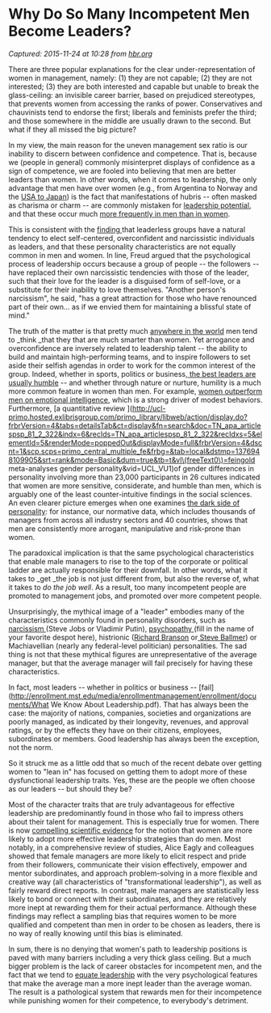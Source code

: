# Why Do So Many Incompetent Men Become Leaders?

_Captured: 2015-11-24 at 10:28 from [hbr.org](https://hbr.org/2013/08/why-do-so-many-incompetent-men)_

There are three popular explanations for the clear under-representation of women in management, namely: (1) they are not capable; (2) they are not interested; (3) they are both interested and capable but unable to break the glass-ceiling: an invisible career barrier, based on prejudiced stereotypes, that prevents women from accessing the ranks of power. Conservatives and chauvinists tend to endorse the first; liberals and feminists prefer the third; and those somewhere in the middle are usually drawn to the second. But what if they all missed the big picture?

In my view, the main reason for the uneven management sex ratio is our inability to discern between confidence and competence. That is, because we (people in general) commonly misinterpret displays of confidence as a sign of competence, we are fooled into believing that men are better leaders than women. In other words, when it comes to leadership, the only advantage that men have over women (e.g., from Argentina to Norway and the [USA to Japan](http://www.sciencedirect.com/science/article/pii/S0160289601000800)) is the fact that manifestations of hubris -- often masked as charisma or charm -- are commonly mistaken for [leadership potential](http://www.deepdyve.com/lp/elsevier/when-confidence-is-detrimental-influence-of-overconfidence-on-3D00y8IAtQ), and that these occur much [more frequently in men than in women](http://www.sciencedirect.com/science/article/pii/S0167268111001612).

This is consistent with the [finding ](http://newswise.com/articles/view/545089/)that leaderless groups have a natural tendency to elect self-centered, overconfident and narcissistic individuals as leaders, and that these personality characteristics are not equally common in men and women. In line, Freud argued that the psychological process of leadership occurs because a group of people -- the followers -- have replaced their own narcissistic tendencies with those of the leader, such that their love for the leader is a disguised form of self-love, or a substitute for their inability to love themselves. "Another person's narcissism", he said, "has a great attraction for those who have renounced part of their own… as if we envied them for maintaining a blissful state of mind."

The truth of the matter is that pretty much [anywhere in the world](http://www.drtomascp.com/uploads/DecomposingSEI12Countries_BJP_2009.pdf) men tend to _think _that they that are much smarter than women. Yet arrogance and overconfidence are inversely related to leadership talent -- the ability to build and maintain high-performing teams, and to inspire followers to set aside their selfish agendas in order to work for the common interest of the group. Indeed, whether in sports, politics or business,[ the best leaders are usually humble](https://hbr.org/2005/07/level-5-leadership-the-triumph-of-humility-and-fierce-resolve/ar/1) -- and whether through nature or nurture, humility is a much more common feature in women than men. For example, [women outperform men on emotional intelligence](http://psycnet.apa.org/index.cfm?fa=buy.optionToBuy&id=2010-00343-013), which is a strong driver of modest behaviors. Furthermore, [a quantitative review ](http://ucl-primo.hosted.exlibrisgroup.com/primo_library/libweb/action/display.do?frbrVersion=4&tabs=detailsTab&ct=display&fn=search&doc=TN_apa_articlespsp_81_2_322&indx=6&recIds=TN_apa_articlespsp_81_2_322&recIdxs=5&elementId=5&renderMode=poppedOut&displayMode=full&frbrVersion=4&dscnt=1&scp.scps=primo_central_multiple_fe&frbg=&tab=local&dstmp=1376948109905&srt=rank&mode=Basic&dum=true&tb=t&vl\(freeText0\)=feingold meta-analyses gender personality&vid=UCL_VU1)of gender differences in personality involving more than 23,000 participants in 26 cultures indicated that women are more sensitive, considerate, and humble than men, which is arguably one of the least counter-intuitive findings in the social sciences. An even clearer picture emerges when one examines [the dark side of personality](http://www.hoganassessments.com/content/hogan-development-survey-hds): for instance, our normative data, which includes thousands of managers from across all industry sectors and 40 countries, shows that men are consistently more arrogant, manipulative and risk-prone than women.

The paradoxical implication is that the same psychological characteristics that enable male managers to rise to the top of the corporate or political ladder are actually responsible for their downfall. In other words, what it takes to _get _the job is not just different from, but also the reverse of, what it takes to _do the job well_. As a result, too many incompetent people are promoted to management jobs, and promoted over more competent people.

Unsurprisingly, the mythical image of a "leader" embodies many of the characteristics commonly found in personality disorders, such as [narcissism ](http://www.psychologytoday.com/blog/theory-knowledge/201201/was-steve-jobs-narcissism-justified)(Steve Jobs or Vladimir Putin), [psychopathy ](http://www.ncbi.nlm.nih.gov/pubmed/20422644)(fill in the name of your favorite despot here), histrionic ([Richard Branson](http://www.youtube.com/watch?v=hH2uDQWzPCg) or[ Steve Ballmer](http://www.youtube.com/watch?v=wvsboPUjrGc)) or Machiavellian (nearly any federal-level politician) personalities. The sad thing is not that these mythical figures are unrepresentative of the average manager, but that the average manager will fail precisely for having these characteristics.

In fact, most leaders -- whether in politics or business -- [fail](http://enrollment.mst.edu/media/enrollmentmanagement/enrollment/documents/What We Know About Leadership.pdf). That has always been the case: the majority of nations, companies, societies and organizations are poorly managed, as indicated by their longevity, revenues, and approval ratings, or by the effects they have on their citizens, employees, subordinates or members. Good leadership has always been the exception, not the norm.

So it struck me as a little odd that so much of the recent debate over getting women to "lean in" has focused on getting them to adopt more of these dysfunctional leadership traits. Yes, these are the people we often choose as our leaders -- but should they be?

Most of the character traits that are truly advantageous for effective leadership are predominantly found in those who fail to impress others about their talent for management. This is especially true for women. There is now [compelling scientific evidence](http://psycnet.apa.org/index.cfm?fa=buy.optionToBuy&id=2003-06077-007) for the notion that women are more likely to adopt more effective leadership strategies than do men. Most notably, in a comprehensive review of studies, Alice Eagly and colleagues showed that female managers are more likely to elicit respect and pride from their followers, communicate their vision effectively, empower and mentor subordinates, and approach problem-solving in a more flexible and creative way (all characteristics of "transformational leadership"), as well as fairly reward direct reports. In contrast, male managers are statistically less likely to bond or connect with their subordinates, and they are relatively more inept at rewarding them for their actual performance. Although these findings may reflect a sampling bias that requires women to be more qualified and competent than men in order to be chosen as leaders, there is no way of really knowing until this bias is eliminated.

In sum, there is no denying that women's path to leadership positions is paved with many barriers including a very thick glass ceiling. But a much bigger problem is the lack of career obstacles for incompetent men, and the fact that we tend to [equate leadership](http://www.ncbi.nlm.nih.gov/pubmed/21639606) with the very psychological features that make the average man a more inept leader than the average woman. The result is a pathological system that rewards men for their incompetence while punishing women for their competence, to everybody's detriment.
